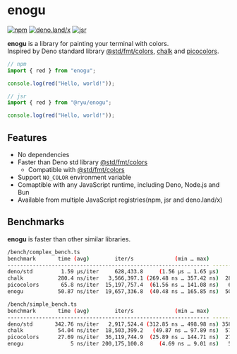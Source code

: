 # enogu

[![npm](https://img.shields.io/npm/v/enogu)](https://www.npmjs.com/package/enogu)
[![deno.land/x](https://shield.deno.dev/x/enogu)](https://deno.land/x/enogu)
[![jsr](https://jsr.io/badges/@ryu/enogu)](http://jsr.io/@ryu/enogu)

**enogu** is a library for painting your terminal with colors.\
Inspired by Deno standard library
[@std/fmt/colors](https://jsr.io/@std/fmt/doc/colors/~),
[chalk](https://github.com/chalk/chalk) and
[picocolors](https://github.com/alexeyraspopov/picocolors).

```ts
// npm
import { red } from "enogu";

console.log(red("Hello, world!"));
```

```ts
// jsr
import { red } from "@ryu/enogu";

console.log(red("Hello, world!"));
```

## Features

- No dependencies
- Faster than Deno std library
  [@std/fmt/colors](https://jsr.io/@std/fmt/doc/colors/~)
  - Compatible with [@std/fmt/colors](https://jsr.io/@std/fmt/doc/colors/~)
- Support `NO_COLOR` environment variable
- Comaptible with any JavaScript runtime, including Deno, Node.js and Bun
- Available from multiple JavaScript registries(npm, jsr and deno.land/x)

## Benchmarks

**enogu** is faster than other similar libraries.

```bash
/bench/complex_bench.ts
benchmark       time (avg)        iter/s             (min … max)       p75       p99      p995
---------------------------------------------------------------- -----------------------------
deno/std         1.59 µs/iter     628,433.8     (1.56 µs … 1.65 µs)    1.6 µs   1.65 µs   1.65 µs
chalk           280.4 ns/iter   3,566,397.1 (269.48 ns … 357.42 ns)  282.9 ns 340.04 ns 357.42 ns
picocolors       65.8 ns/iter  15,197,757.4  (61.56 ns … 141.08 ns)   63.8 ns 117.19 ns  119.7 ns
enogu           50.87 ns/iter  19,657,336.8  (40.48 ns … 165.85 ns)  50.13 ns 133.06 ns 137.79 ns

/bench/simple_bench.ts
benchmark       time (avg)        iter/s             (min … max)       p75       p99      p995
---------------------------------------------------------------- -----------------------------
deno/std       342.76 ns/iter   2,917,524.4 (312.85 ns … 498.98 ns) 358.01 ns 450.82 ns 498.98 ns
chalk           54.04 ns/iter  18,503,399.2   (49.87 ns … 97.89 ns)  57.02 ns  71.23 ns  85.35 ns
picocolors      27.69 ns/iter  36,119,744.9  (25.89 ns … 144.71 ns)  27.07 ns  56.17 ns   63.5 ns
enogu               5 ns/iter 200,175,100.8     (4.69 ns … 9.01 ns)   5.01 ns   6.22 ns   7.37 ns
```
